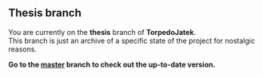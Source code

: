 ## Thesis branch

You are currently on the **thesis** branch of **TorpedoJatek**.  
This branch is just an archive of a specific state of the project for nostalgic reasons.  

**Go to the [master](https://github.com/Zentrom/TorpedoJatek-TorpedoGame) branch to check out the up-to-date version.**